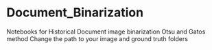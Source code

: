 # Document_Binarization
Notebooks for Historical Document image binarization 
Otsu and Gatos method
Change the path to your image and ground truth folders
